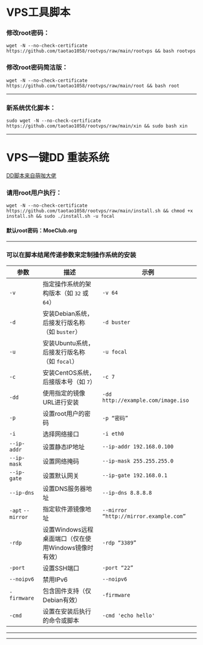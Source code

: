 
#  VPS工具脚本


###  修改root密码：

```
wget -N --no-check-certificate https://github.com/taotao1058/rootvps/raw/main/rootvps && bash rootvps
```


###  修改root密码简洁版：

```
wget -N --no-check-certificate https://github.com/taotao1058/rootvps/raw/main/root && bash root
```

---

### 新系统优化脚本：

```
sudo wget -N --no-check-certificate https://github.com/taotao1058/rootvps/raw/main/xin && sudo bash xin
```


---

#  VPS一键DD 重装系统

[DD脚本来自萌咖大佬](https://github.com/MoeClub/Note)


###  请用root用户执行：

```
wget -N --no-check-certificate https://github.com/taotao1058/rootvps/raw/main/install.sh && chmod +x install.sh && sudo ./install.sh -u focal
```

####  默认root密码：MoeClub.org

---

###  可以在脚本结尾传递参数来定制操作系统的安装

| 参数               | 描述                                                  | 示例                              |
|-------------------|-----------------------------------------------------|---------------------------------|
| `-v`       | 指定操作系统的架构版本（如 `32` 或 `64`）                     | `-v 64`                          |
| `-d`    | 安装Debian系统，后接发行版名称（如 `buster`）              | `-d buster`                      |
| `-u`    | 安装Ubuntu系统，后接发行版名称（如 `focal`）               | `-u focal`                       |
| `-c`    | 安装CentOS系统，后接版本号（如 `7`）                       | `-c 7`                           |
| `-dd`    | 使用指定的镜像URL进行安装                                 | `-dd http://example.com/image.iso` |
| `-p`  | 设置root用户的密码                                     | `-p “密码”`                |
| `-i`  | 选择网络接口                                           | `-i eth0`                        |
| `--ip-addr`         | 设置静态IP地址                                         | `--ip-addr 192.168.0.100`        |
| `--ip-mask`         | 设置网络掩码                                          | `--ip-mask 255.255.255.0`        |
| `--ip-gate`         | 设置默认网关                                          | `--ip-gate 192.168.0.1`          |
| `--ip-dns`          | 设置DNS服务器地址                                      | `--ip-dns 8.8.8.8`               |
| `-apt` `--mirror`  | 指定软件源镜像地址                               | `--mirror “http://mirror.example.com”` |
| `-rdp`              | 设置Windows远程桌面端口（仅在使用Windows镜像时有效）       | `-rdp “3389”`                      |
| `-port`             | 设置SSH端口                                           | `-port “22”`                       |
| `--noipv6`          | 禁用IPv6                                               | `--noipv6`                       |
| `-firmware`         | 包含固件支持（仅Debian有效）                             | `-firmware`                      |
| `-cmd`              | 设置在安装后执行的命令或脚本                              | `-cmd 'echo hello'`              |





---


---
